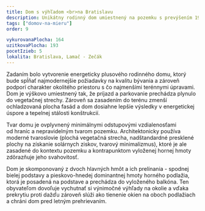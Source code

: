 ```yaml
---
title: Dom s výhľadom <br>na Bratislavu
description: Unikátny rodinný dom umiestnený na pozemku s prevýšením 19 metrov. Pre klienta bol vytvorený návrh v pasívnom štandarde, ktorý sa následne doplnením fotovoltaiky na streche dostane až do plusovej energetickej bilancie v rámci ročnej prevádzky.
tags: ["domov-na-mieru"]
order: 9

vykurovanaPlocha: 164
uzitkovaPlocha: 193
pocetIzieb: 5
lokalita: Bratislava, Lamač - Zečák
---
```


Zadaním bolo vytvorenie energeticky plusového rodinného domu, ktorý bude spĺňať najmodernejšie požiadavky na kvalitu bývania a zároveň podporí charakter okolitého priestoru s čo najmenšími terénnymi úpravami. Dom je výškovo umiestnený tak, že príjazd a parkovanie prechádza plynulo do vegetačnej strechy. Zároveň sa zasadením do terénu zmenší ochladzovaná plocha fasád a dom dosiahne lepšie výsledky v energetickej úspore a tepelnej stálosti konštrukcií.

Tvar domu je ovplyvnený minimálnymi odstupovými vzdialenosťami od hraníc a nepravidelným tvarom pozemku. Architektonicky používa moderné tvaroslovie (plochá vegetačná strecha, nadštandardné presklené plochy na získanie solárnych ziskov, tvarový minimalizmus), ktoré je ale zasadené do kontextu pozemku a kontrapunktom vyloženej hornej hmoty zdôrazňuje jeho svahovitosť.

Dom je skomponovaný z dvoch hlavných hmôt a ich prelínania - spodnej bielej podstavy a pieskovo-hnedej dominantnej hmoty horného podlažia, ktorá je posadená na podstave a prechádza do vyloženého balkóna. Ten obyvateľom dovoľuje vychutnať si výnimočné výhľady na okolie a vďaka prekrytiu proti dažďu zároveň slúži ako tienenie okien na oboch podlažiach a chráni dom pred letným prehrievaním.


